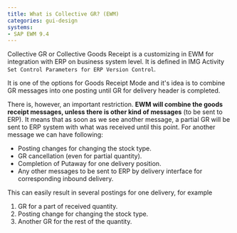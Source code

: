 ```yaml
---
title: What is Collective GR? (EWM)
categories: gui-design
systems:
- SAP EWM 9.4
---
```


Collective GR or Collective Goods Receipt is a customizing in EWM for integration with ERP on business system level. It is defined in IMG Activity `Set Control Parameters for ERP Version Control`.

It is one of the options for Goods Receipt Mode and it's idea is to combine GR messages into one posting until GR for delivery header is completed.

There is, however, an important restriction. **EWM will combine the goods receipt messages, unless there is other kind of messages** (to be sent to ERP). It means that as soon as we see another message, a partial GR will be sent to ERP system with what was received until this point. For another message we can have following:
- Posting changes for changing the stock type.
- GR cancellation (even for partial quantity).
- Completion of Putaway for one delivery position.
- Any other messages to be sent to ERP by delivery interface for corresponding inbound delivery.

This can easily result in several postings for one delivery, for example
1. GR for a part of received quantity.
2. Posting change for changing the stock type.
3. Another GR for the rest of the quantity.
